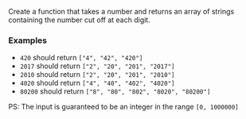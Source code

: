 Create a function that takes a number and returns an array of strings containing the number cut off at each digit.

### Examples

* `420` should return `["4", "42", "420"]`
* `2017` should return `["2", "20", "201", "2017"]`
* `2010` should return `["2", "20", "201", "2010"]`
* `4020` should return `["4", "40", "402", "4020"]`
* `80200` should return `["8", "80", "802", "8020", "80200"]`

PS: The input is guaranteed to be an integer in the range `[0, 1000000]`

